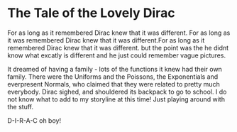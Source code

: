 # The Tale of the Lovely Dirac
For as long as it remembered Dirac knew that it was different. For as long as it was remembered Dirac knew that it was different.For as long as it remembered Dirac knew that it was different. but the point was the he didnt know what excatly is different and he just could remember vague pictures.

It dreamed of having a family - lots of the functions it knew had their own family. There were the Uniforms and the Poissons, the Exponentials and everpresent Normals, who claimed that they were related to pretty much everybody. Dirac sighed, and shouldered its backpack to go to school.
I do not know what to add to my storyline at this time!
Just playing around with the stuff.







D-I-R-A-C oh boy!
